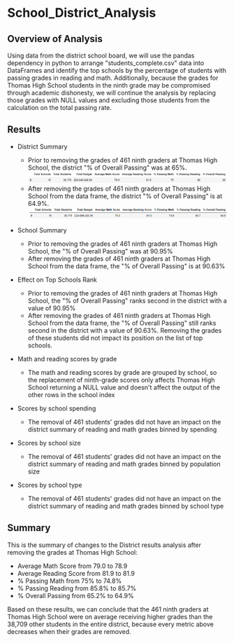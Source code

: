# School_District_Analysis
## Overview of Analysis
Using data from the district school board, we will use the pandas dependency in python to arrange "students_complete.csv" data into DataFrames and identify the top schools by the percentage of students with passing grades in reading and math. Additionally, because the grades for Thomas High School students in the ninth grade may be compromised through academic dishonesty, we will continue the analysis by replacing those grades with NULL values and excluding those students from the calculation on the total passing rate.

## Results
- District Summary
    - Prior to removing the grades of 461 ninth graders at Thomas High School, the district "% of Overall Passing" was at 65%.
    ![district_summary_all](https://github.com/rptseng/School_District_Analysis/blob/main/Resources/district_summary_all.PNG)
    - After removing the grades of 461 ninth graders at Thomas High School from the data frame, the district "% of Overall Passing" is at 64.9%.
    ![district_summary_ex_ths](https://github.com/rptseng/School_District_Analysis/blob/main/Resources/district_summary_ex_ths.PNG)
- School Summary
    - Prior to removing the grades of 461 ninth graders at Thomas High School, the "% of Overall Passing" was at 90.95%
    - After removing the grades of 461 ninth graders at Thomas High School from the data frame, the "% of Overall Passing" is at 90.63%
- Effect on Top Schools Rank
    - Prior to removing the grades of 461 ninth graders at Thomas High School, the "% of Overall Passing" ranks second in the district with a value of 90.95%
    - After removing the grades of 461 ninth graders at Thomas High School from the data frame, the "% of Overall Passing" still ranks second in the district with a value of 90.63%. Removing the grades of these students did not impact its position on the list of top schools.

- Math and reading scores by grade
    - The math and reading scores by grade are grouped by school, so the replacement of ninth-grade scores only affects Thomas High School returning a NULL value and doesn't affect the output of the other rows in the school index

- Scores by school spending
    - The removal of 461 students' grades did not have an impact on the district summary of reading and math grades binned by spending

- Scores by school size
    - The removal of 461 students' grades did not have an impact on the district summary of reading and math grades binned by population size

- Scores by school type
    - The removal of 461 students' grades did not have an impact on the district summary of reading and math grades binned by school type

## Summary
This is the summary of changes to the District results analysis after removing the grades at Thomas High School:
- Average Math Score from 79.0 to 78.9
- Average Reading Score from 81.9 to 81.9
- % Passing Math from 75% to 74.8%
- % Passing Reading from 85.8% to 85.7%
- % Overall Passing from 65.2% to 64.9%

Based on these results, we can conclude that the 461 ninth graders at Thomas High School were on average receiving higher grades than the 38,709 other students in the entire district, because every metric above decreases when their grades are removed.